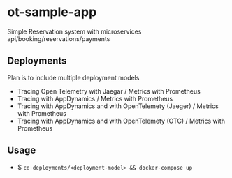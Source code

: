 # ot-sample-app

Simple Reservation system with microservices api/booking/reservations/payments

## Deployments
 
Plan is to include multiple deployment models
  - Tracing Open Telemetry with Jaegar / Metrics with Prometheus
  - Tracing with AppDynamics / Metrics with Prometheus 
  - Tracing with AppDynamics and with OpenTelemety (Jaeger) / Metrics with Prometheus 
  - Tracing with AppDynamics and with OpenTelemety (OTC) / Metrics with Prometheus

## Usage

- $ `cd deployments/<deployment-model> && docker-compose up`
